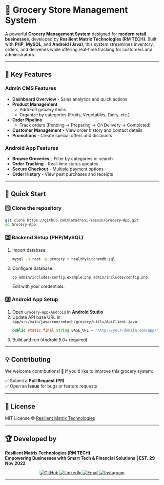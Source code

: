 
# 🛒 Grocery Store Management System  

A powerful **Grocery Management System** designed for **modern retail businesses**, developed by **Resilient Matrix Technologies (RM TECH)**. Built with **PHP**, **MySQL**, and **Android (Java)**, this system streamlines inventory, orders, and deliveries while offering real-time tracking for customers and administrators.

---

## 🌟 Key Features  

### **Admin CMS Features**  
- **Dashboard Overview** - Sales analytics and quick actions  
- **Product Management**  
  - Add/Edit grocery items  
  - Organize by categories (Fruits, Vegetables, Dairy, etc.)  
- **Order Pipeline**  
  - Track orders (Pending → Preparing → On Delivery → Completed)  
- **Customer Management** - View order history and contact details  
- **Promotions** - Create special offers and discounts  

### **Android App Features**  
- **Browse Groceries** - Filter by categories or search  
- **Order Tracking** - Real-time status updates  
- **Secure Checkout** - Multiple payment options  
- **Order History** - View past purchases and receipts  

---

## 🚀 Quick Start  

### **1️⃣ Clone the repository**  
```bash
git clone https://github.com/Ramadhani-Yassin/Grocery-App.git
cd Grocery-App
```

### **2️⃣ Backend Setup (PHP/MySQL)**  
1. Import database:  
   ```bash
   mysql -u root -p grocery < healthykitchendb.sql
   ```
2. Configure database:  
   ```bash
   cp admin/includes/config.example.php admin/includes/config.php
   ```
   Edit with your credentials.

### **3️⃣ Android App Setup**  
1. Open `Grocery-App/Android` in **Android Studio**  
2. Update API base URL in:  
   `app/src/main/java/com/rmtech/grocery/utils/ApiClient.java`  
   ```java
   public static final String BASE_URL = "http://your-domain.com/app/";
   ```
3. Build and run (Android 5.0+ required)  

---

## 💡 Contributing  

We welcome contributions! 🚀 If you'd like to improve this grocery system:  

✅ Submit a **Pull Request (PR)**  
✅ Open an **Issue** for bugs or feature requests  

---

## 📄 License  

MIT License © [Resilient Matrix Technologies](LICENSE)  

---

## 🏆 Developed by  

**Resilient Matrix Technologies (RM TECH)**  
**Empowering Businesses with Smart Tech & Financial Solutions | EST. 29 Nov 2022**  

<div align="center">
  <a href="https://github.com/Ramadhani-Yassin" target="_blank">
    <img src="https://img.shields.io/badge/GitHub-181717?style=for-the-badge&logo=github&logoColor=white" alt="GitHub">
  </a>
  <a href="https://www.linkedin.com/in/ramadhani-yassin-ramadhani/" target="_blank">
    <img src="https://img.shields.io/badge/LinkedIn-0077B5?style=for-the-badge&logo=linkedin&logoColor=white" alt="LinkedIn">
  </a>
  <a href="mailto:yasynramah@gmail.com">
    <img src="https://img.shields.io/badge/Email-D14836?style=for-the-badge&logo=gmail&logoColor=white" alt="Email">
  </a>
  <a href="https://www.instagram.com/rm_tech.tz/" target="_blank">
    <img src="https://img.shields.io/badge/Instagram-E4405F?style=for-the-badge&logo=instagram&logoColor=white" alt="Instagram">
  </a>
</div>

---
